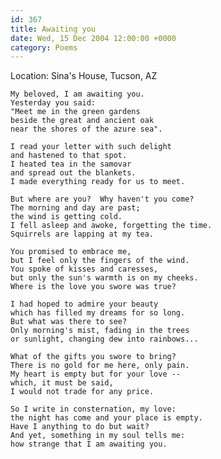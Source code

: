 ```yaml
---
id: 367
title: Awaiting you
date: Wed, 15 Dec 2004 12:00:00 +0000
category: Poems
---
```


Location: Sina's House, Tucson, AZ

    My beloved, I am awaiting you.  
    Yesterday you said:  
    "Meet me in the green gardens  
    beside the great and ancient oak  
    near the shores of the azure sea".

    I read your letter with such delight  
    and hastened to that spot.  
    I heated tea in the samovar  
    and spread out the blankets.  
    I made everything ready for us to meet.

    But where are you?  Why haven't you come?  
    The morning and day are past;  
    the wind is getting cold.  
    I fell asleep and awoke, forgetting the time.  
    Squirrels are lapping at my tea.

    You promised to embrace me,  
    but I feel only the fingers of the wind.  
    You spoke of kisses and caresses,  
    but only the sun's warmth is on my cheeks.  
    Where is the love you swore was true?

    I had hoped to admire your beauty  
    which has filled my dreams for so long.  
    But what was there to see?  
    Only morning's mist, fading in the trees  
    or sunlight, changing dew into rainbows...

    What of the gifts you swore to bring?  
    There is no gold for me here, only pain.  
    My heart is empty but for your love --  
    which, it must be said,  
    I would not trade for any price.

    So I write in consternation, my love:  
    the night has come and your place is empty.  
    Have I anything to do but wait?  
    And yet, something in my soul tells me:  
    how strange that I am awaiting you.



